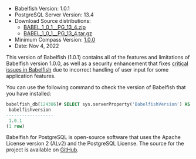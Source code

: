 
- Babelfish Version: 1.0.1
- PostgreSQL Server Version: 13.4
- Download Source distributions:
  - [BABEL_1_0_1__PG_13_4.zip](https://github.com/babelfish-for-postgresql/babelfish-for-postgresql/releases/download/BABEL_1_0_1__PG_13_4/BABEL_1_0_1__PG_13_4.zip)
  - [BABEL_1_0_1__PG_13_4.tar.gz](https://github.com/babelfish-for-postgresql/babelfish-for-postgresql/releases/download/BABEL_1_0_1__PG_13_4/BABEL_1_0_1__PG_13_4.tar.gz)
- Minimum Compass Version: [1.0.0](https://github.com/babelfish-for-postgresql/babelfish_compass/releases/tag/v1.0)
- Date: Nov 4, 2022


This version of Babelfish (1.0.1) contains all of the features and limitations of Babelfish version 1.0.0, as well as a security enhancement that fixes [critical issues in Babelfish](https://github.com/babelfish-for-postgresql/babelfish_extensions/security/advisories/GHSA-m399-rrc8-j6fj) due to incorrect handling of user input for some application features.

You can use the following command to check the version of Babelfish that you have installed:

```sql
babelfish_db[124386]# SELECT sys.serverProperty('BabelfishVersion') AS BabelfishVersion;
 babelfishversion 
------------------
 1.0.1
(1 row)
```

Babelfish for PostgreSQL is open-source software that uses the Apache License version 2 (ALv2) and the PostgreSQL License. The source for the project is available on [GitHub](https://github.com/babelfish-for-postgresql). 
